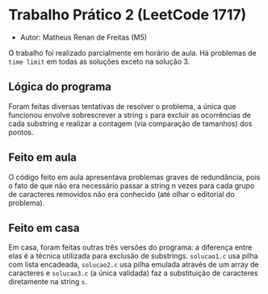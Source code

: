 # Trabalho Prático 2 (LeetCode 1717)

- Autor: Matheus Renan de Freitas (M5)

O trabalho foi realizado parcialmente em horário de aula. Há problemas de `time limit` em todas as soluções exceto na solução 3.

## Lógica do programa
Foram feitas diversas tentativas de resolver o problema, a única que funcionou envolve sobrescrever a string `s` para excluir as ocorrências de cada substring e realizar a contagem (via comparação de tamanhos) dos pontos.

## Feito em aula
O código feito em aula apresentava problemas graves de redundância, pois o fato de que não era necessário passar a string n vezes para cada grupo de caracteres removidos não era conhecido (até olhar o editorial do problema).

## Feito em casa
Em casa, foram feitas outras três versões do programa: a diferença entre elas é a técnica utilizada para exclusão de substrings. `solucao1.c` usa pilha com lista encadeada, `solucao2.c` usa pilha emulada através de um array de caracteres e `solucao3.c` (a única validada) faz a substituição de caracteres diretamente na string `s`.
